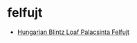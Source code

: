 # felfujt

 * [Hungarian Blintz Loaf Palacsinta Felfujt](../index/h/hungarian-blintz-loaf-palacsinta-felfujt-103990.json)
